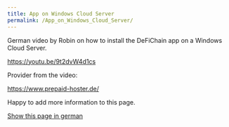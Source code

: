 ```yaml
---
title: App on Windows Cloud Server
permalink: /App_on_Windows_Cloud_Server/
---
```


German video by Robin on how to install the DeFiChain app on a Windows
Cloud Server.

<https://youtu.be/9t2dvW4d1cs>

Provider from the video:

<https://www.prepaid-hoster.de/>

Happy to add more information to this page.

[Show this page in german](/App_auf_Windows_Cloud_Server "wikilink")